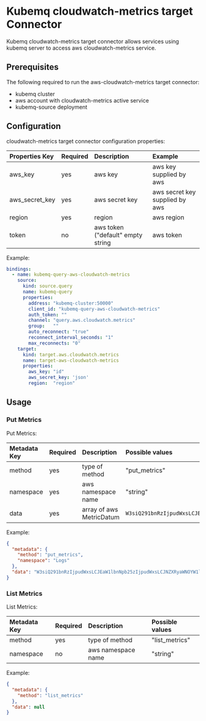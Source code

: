 # Kubemq cloudwatch-metrics target Connector

Kubemq cloudwatch-metrics target connector allows services using kubemq server to access aws cloudwatch-metrics service.

## Prerequisites
The following required to run the aws-cloudwatch-metrics target connector:

- kubemq cluster
- aws account with cloudwatch-metrics active service
- kubemq-source deployment

## Configuration

cloudwatch-metrics target connector configuration properties:

| Properties Key | Required | Description                                | Example                     |
|:---------------|:---------|:-------------------------------------------|:----------------------------|
| aws_key        | yes      | aws key                                    | aws key supplied by aws         |
| aws_secret_key | yes      | aws secret key                             | aws secret key supplied by aws  |
| region         | yes      | region                                     | aws region                      |
| token          | no       | aws token ("default" empty string          | aws token                       |


Example:

```yaml
bindings:
  - name: kubemq-query-aws-cloudwatch-metrics
    source:
      kind: source.query
      name: kubemq-query
      properties:
        address: "kubemq-cluster:50000"
        client_id: "kubemq-query-aws-cloudwatch-metrics"
        auth_token: ""
        channel: "query.aws.cloudwatch.metrics"
        group:   ""
        auto_reconnect: "true"
        reconnect_interval_seconds: "1"
        max_reconnects: "0"
    target:
      kind: target.aws.cloudwatch.metrics
      name: target-aws-cloudwatch-metrics
      properties:
        aws_key: "id"
        aws_secret_key: 'json'
        region:  "region"
```

## Usage

### Put Metrics

Put Metrics:

| Metadata Key      | Required | Description                             | Possible values                            |
|:------------------|:---------|:----------------------------------------|:-------------------------------------------|
| method            | yes      | type of method                          | "put_metrics"                     |
| namespace         | yes      | aws namespace name                      | "string"                     |
| data              | yes      | array of aws MetricDatum                |  `W3siQ291bnRzIjpudWxsLCJEaW1lbnNpb25zIjpudWxsLCJNZXRyaWNOYW1lIjoiTmV3IE1ldHJpYyIsIlN0YXRpc3RpY1ZhbHVlcyI6bnVsbCwiU3RvcmFnZVJlc29sdXRpb24iOm51bGwsIlRpbWVzdGFtcCI6IjIwMjAtMDgtMTJUMTc6MDk6NDguMzg5NTgyMiswMzowMCIsIlVuaXQiOiJDb3VudCIsIlZhbHVlIjoxMzEsIlZhbHVlcyI6bnVsbH1d`     |



Example:

```json
{
  "metadata": {
    "method": "put_metrics",
    "namespace": "Logs"
  },
  "data": "W3siQ291bnRzIjpudWxsLCJEaW1lbnNpb25zIjpudWxsLCJNZXRyaWNOYW1lIjoiTmV3IE1ldHJpYyIsIlN0YXRpc3RpY1ZhbHVlcyI6bnVsbCwiU3RvcmFnZVJlc29sdXRpb24iOm51bGwsIlRpbWVzdGFtcCI6IjIwMjAtMDgtMTJUMTc6MDk6NDguMzg5NTgyMiswMzowMCIsIlVuaXQiOiJDb3VudCIsIlZhbHVlIjoxMzEsIlZhbHVlcyI6bnVsbH1d"
}
```


### List Metrics 

List Metrics:

| Metadata Key      | Required | Description                             | Possible values                            |
|:------------------|:---------|:----------------------------------------|:-------------------------------------------|
| method            | yes      | type of method                          | "list_metrics"                     |
| namespace         | no       | aws namespace name                      | "string"                     |


Example:

```json
{
  "metadata": {
    "method": "list_metrics"
  },
  "data": null
}
```
